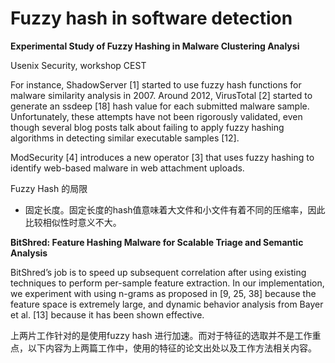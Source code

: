 # Fuzzy hash in software detection

**Experimental Study of Fuzzy Hashing in Malware Clustering Analysi**

Usenix Security, workshop CEST

 

For instance, ShadowServer [1] started to use fuzzy hash functions for malware similarity analysis in 2007. Around 2012, VirusTotal [2] started to generate an ssdeep [18] hash value for each submitted malware sample. Unfortunately, these attempts have not been rigorously validated, even though several blog posts talk about failing to apply fuzzy hashing algorithms in detecting similar executable samples [12].

ModSecurity [4] introduces a new operator [3] that uses fuzzy hashing to identify web-based
malware in web attachment uploads.



Fuzzy Hash 的局限

- 固定长度。固定长度的hash值意味着大文件和小文件有着不同的压缩率，因此比较相似性时意义不大。





**BitShred: Feature Hashing Malware for Scalable Triage and Semantic Analysis**

BitShred’s job is to speed up subsequent correlation after using existing techniques to perform per-sample feature extraction. In our implementation, we experiment with using n-grams as proposed in [9, 25, 38] because the feature space is extremely large, and dynamic behavior analysis from Bayer et al. [13] because it has been shown effective.





上两片工作针对的是使用fuzzy hash 进行加速。而对于特征的选取并不是工作重点，以下内容为上两篇工作中，使用的特征的论文出处以及工作方法相关内容。



